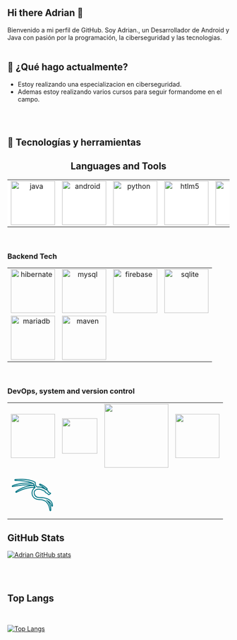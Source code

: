 ## Hi there Adrian 👋
Bienvenido a mi perfil de GitHub. Soy Adrian., un Desarrollador de Android y Java con pasión por la programación, la ciberseguridad y las tecnologias.
<br>
<br>
## 🚀 ¿Qué hago actualmente?
* Estoy realizando una especializacion en ciberseguridad.
* Ademas estoy realizando varios cursos para seguir formandome en el campo.
<br>
<br>

## 🔧 Tecnologías y herramientas

<h2 align="center">Languages and Tools</h2>
<table border="0" style="background-color: white;">
  <tr>
    <td align="center"><img src="https://www.vectorlogo.zone/logos/java/java-ar21.svg" alt="java" width="100"></td>
    <td align="center"><img src="https://www.vectorlogo.zone/logos/android/android-ar21.svg" alt="android" width="100"></td>
    <td align="center"><img src="https://www.vectorlogo.zone/logos/python/python-horizontal.svg" alt="python" width="100"></td>
    <td align="center"><img src="https://www.vectorlogo.zone/logos/w3_html5/w3_html5-ar21.svg" alt="htlm5" width="100"></td>
    <td align="center"><img src="https://upload.wikimedia.org/wikipedia/commons/1/18/C_Programming_Language.svg" alt="c" width="100"></td>
  </tr>
</table>
<br>
<h3 align="left">Backend Tech</h3>
<table border="0">
  <tr>
    <td align="center"><img src="https://www.vectorlogo.zone/logos/hibernate/hibernate-ar21.svg" alt="hibernate" width="100"></td>
    <td align="center"><img src="https://www.vectorlogo.zone/logos/mysql/mysql-horizontal.svg" alt="mysql" width="100"></td>
    <td align="center"><img src="https://www.vectorlogo.zone/logos/firebase/firebase-ar21.svg" alt="firebase" width="100"></td>
    <td align="center"><img src="https://www.vectorlogo.zone/logos/sqlite/sqlite-ar21.svg" alt="sqlite" width="100"></td>
  </tr>
  <tr>
    <td align="center"><img src="https://www.vectorlogo.zone/logos/mariadb/mariadb-ar21.svg" alt="mariadb" width="100"></td>
    <td align="center"><img src="https://www.vectorlogo.zone/logos/apache_maven/apache_maven-ar21.svg" alt="maven" width="100"></td>
  </tr>
  </tr>
</table>

<br>

<h3 align="left">DevOps, system and version control</h3>
<table border="0">
  <tr>
    <td align="center"><img src="https://api.octoperf.com/doc/monitoring/create-connection/microsoft-windows/img/windows-logo.png" alt="" width="100"></td>
    <td align="center"><img src="https://upload.vectorlogo.zone/logos/microsoft_powershell/images/1ba9f345-6513-4bef-a85e-4636d21b98b7.svg" alt="" width="80"></td>
    <td align="center"><img src="https://www.vectorlogo.zone/logos/linux/linux-ar21.svg" alt="" width="145"></td>
    <td align="center"><img src="https://www.vectorlogo.zone/logos/gnu_bash/gnu_bash-official.svg" alt="" width="100"></td>
  </tr>
  <tr>
    <td align="center"><svg xmlns="http://www.w3.org/2000/svg" x="0px" y="0px" width="100" height="100" viewBox="0 0 100 100"
style="fill:#037585;">
<path d="M 22.060547 19.480469 C 18.150547 19.480469 13.970625 19.650234 9.640625 19.990234 C 8.570625 20.070234 7.7607813 20.990547 7.8007812 22.060547 C 7.8407813 23.130547 8.7207813 23.980469 9.8007812 23.980469 C 23.710781 24.000469 36.469141 25.689922 44.619141 28.419922 C 42.129141 28.209922 39.610547 28.089844 37.060547 28.089844 C 18.060547 28.089844 3.8009375 33.910391 3.2109375 34.150391 C 2.2409375 34.560391 1.7503125 35.630859 2.0703125 36.630859 C 2.3503125 37.460859 3.1307031 38 3.9707031 38 C 4.1307031 38 4.2909375 37.979453 4.4609375 37.939453 C 4.6109375 37.899453 20.480938 34 36.460938 34 C 38.520938 34 40.500859 34.069453 42.380859 34.189453 C 24.690859 37.009453 11.460313 46.990469 10.820312 47.480469 C 9.9803125 48.130469 9.7908594 49.309453 10.380859 50.189453 C 10.770859 50.759453 11.399063 51.070312 12.039062 51.070312 C 12.389062 51.070312 12.740547 50.979062 13.060547 50.789062 C 13.250547 50.679063 31.949531 39.689453 50.769531 39.689453 C 51.289531 39.689453 51.800547 39.690937 52.310547 39.710938 L 52.369141 39.710938 C 49.879141 41.790937 46.609375 45.790547 46.859375 52.310547 C 47.179375 60.540547 53.159453 65.49 58.939453 66.75 C 61.319453 67.27 63.350547 67.39 65.310547 67.5 C 68.920547 67.72 72.050156 67.899375 76.910156 70.609375 C 82.340156 73.629375 86.450625 81.589141 87.390625 90.869141 C 87.490625 91.879141 88.339375 92.659922 89.359375 92.669922 L 89.380859 92.669922 C 90.390859 92.669922 91.239141 91.919922 91.369141 90.919922 C 91.429141 90.429922 92.430937 81.599687 86.960938 72.929688 C 89.010937 74.779687 90.759844 77.349141 91.339844 80.869141 C 91.499844 81.829141 92.340547 82.539063 93.310547 82.539062 L 93.339844 82.539062 C 94.329844 82.519063 95.160781 81.790547 95.300781 80.810547 C 95.330781 80.560547 96.069531 74.619219 91.019531 69.199219 C 85.779531 63.569219 76.979609 60.720703 64.849609 60.720703 C 61.169609 60.720703 58.320156 59.710938 56.410156 57.710938 C 54.310156 55.520938 53.660234 52.440703 53.740234 50.470703 C 53.870234 47.320703 56.390312 43.640625 63.070312 43.640625 C 66.720313 43.640625 73.270156 46.709141 76.410156 48.369141 C 76.610156 49.469141 77.069141 50.729141 78.119141 51.369141 C 78.399141 51.549141 78.709609 51.679844 79.099609 51.839844 C 80.239609 52.329844 82.150156 53.140156 84.410156 55.660156 C 84.800156 56.090156 85.350391 56.320313 85.900391 56.320312 C 86.280391 56.320312 86.66 56.210234 87 55.990234 L 90.009766 54.009766 C 90.689766 53.559766 91.030859 52.750938 90.880859 51.960938 C 90.720859 51.170938 90.110313 50.540859 89.320312 50.380859 C 88.280312 50.160859 86.969766 49.650234 86.259766 49.240234 C 86.229766 48.780234 86.089062 48.309375 85.789062 47.859375 C 85.649062 47.649375 85.480781 47.450703 85.300781 47.220703 C 84.910781 46.760703 84.389453 46.129922 83.939453 45.169922 C 83.779453 44.839922 83.380781 44.220078 82.550781 43.830078 C 82.780781 43.630078 82.979609 43.389609 83.099609 43.099609 C 83.409609 42.349609 83.240156 41.489922 82.660156 40.919922 C 74.000156 32.299922 66.640078 30.499687 66.330078 30.429688 C 66.180078 30.389688 66.029141 30.369141 65.869141 30.369141 C 65.049141 30.369141 64.3 30.879688 64 31.679688 C 63.65 32.619687 64.059219 33.680391 64.949219 34.150391 C 64.999219 34.170391 67.709297 35.589375 70.779297 37.609375 L 70.720703 37.609375 C 70.260703 37.639375 69.839531 37.840859 69.519531 38.130859 C 68.549531 37.750859 67.309219 37.339375 65.949219 37.109375 C 64.739219 36.899375 63.459844 36.869609 62.339844 36.849609 C 61.359844 36.829609 59.870234 36.790312 59.490234 36.570312 C 59.360234 36.460313 59.189766 36.329453 59.009766 36.189453 C 58.039766 35.469453 56.569297 34.380938 56.029297 27.710938 C 55.989297 27.170938 55.719063 26.660313 55.289062 26.320312 C 54.949062 26.040312 46.530547 19.480469 22.060547 19.480469 z M 22.060547 21.480469 C 46.110547 21.480469 54.039063 27.880859 54.039062 27.880859 C 54.719062 36.340859 56.98 37.080859 58.25 38.130859 C 59.51 39.190859 62.869375 38.610078 65.609375 39.080078 C 68.349375 39.550078 70.550781 40.820312 70.550781 40.820312 L 70.869141 39.609375 C 71.749141 41.679375 73.869141 42.390625 73.869141 42.390625 L 73.869141 40.759766 C 74.659141 42.659766 76.869141 43.970703 76.869141 43.970703 L 76.869141 42.410156 C 76.869141 42.410156 77.609844 43.539844 78.339844 44.339844 C 79.079844 45.149844 79.859375 45.599609 79.859375 45.599609 C 79.859375 45.599609 80.350859 45.480469 80.880859 45.480469 C 81.380859 45.480469 81.920859 45.589531 82.130859 46.019531 C 82.890859 47.649531 83.810859 48.500703 84.130859 48.970703 C 84.440859 49.440703 84.130859 50 84.130859 50 C 84.650859 50.98 87.390156 52.019844 88.910156 52.339844 L 85.900391 54.320312 C 82.680391 50.740313 79.939922 50.149922 79.169922 49.669922 C 78.389922 49.189922 78.269531 47.109375 78.269531 47.109375 C 78.269531 47.109375 68.530313 41.640625 63.070312 41.640625 C 55.020313 41.640625 51.900234 46.460625 51.740234 50.390625 C 51.580234 54.310625 53.729609 62.720703 64.849609 62.720703 C 77.659609 62.720703 85.320547 66.020547 89.560547 70.560547 C 94.020547 75.350547 93.320313 80.539063 93.320312 80.539062 C 91.370312 68.809062 78.119141 66.429687 78.119141 66.429688 C 91.209141 75.999687 89.380859 90.669922 89.380859 90.669922 C 88.490859 81.849922 84.570859 72.589375 77.880859 68.859375 C 69.920859 64.419375 65.939375 66.230781 59.359375 64.800781 C 54.589375 63.760781 49.149375 59.720234 48.859375 52.240234 C 48.509375 43.230234 55.910156 39.720703 55.910156 39.720703 L 52.519531 30.029297 C 45.979531 25.119297 28.700781 22.000469 9.8007812 21.980469 C 14.290781 21.640469 18.370547 21.480469 22.060547 21.480469 z M 37.060547 30.089844 C 41.400547 30.089844 45.969922 30.399922 50.669922 31.169922 C 50.669922 31.179922 50.679453 31.179453 50.689453 31.189453 L 51.210938 33.359375 C 46.560937 32.379375 41.500937 32 36.460938 32 C 20.030938 32 3.9707031 36 3.9707031 36 C 3.9707031 36 18.240547 30.089844 37.060547 30.089844 z M 65.900391 32.380859 C 66.380391 32.500859 73.19 34.319844 81.25 42.339844 L 79.560547 42.339844 C 75.620547 37.509844 66.470391 32.680859 65.900391 32.380859 z M 51.460938 35.449219 L 51.539062 35.449219 L 52.380859 37.710938 C 51.840859 37.690938 51.309531 37.689453 50.769531 37.689453 C 31.459531 37.689453 12.640781 48.720547 12.050781 49.060547 C 12.600781 48.650547 30.140938 35.449219 51.460938 35.449219 z M 81.912109 47.929688 C 81.912109 47.929688 81.822109 48.49825 81.912109 48.65625 C 82.084109 48.96025 83.111328 49.376953 83.111328 49.376953 L 81.912109 47.929688 z"></path>
</svg></td>
    <td align="center"><img src="https://www.vectorlogo.zone/logos/git-scm/git-scm-ar21.svg" alt="" width=""></td>
    <td align="center"><img src="https://www.vectorlogo.zone/logos/github/github-ar21.svg" alt="" width=""></td>
    <td align="center"><img src="https://www.vectorlogo.zone/logos/gitlab/gitlab-ar21.svg" alt="" width=""></td>
    
  </tr>
  <tr>
    <td align="center"><img src="https://en.wikipedia.org/wiki/Metasploit#/media/File:Metasploit_logo_and_wordmark.png" alt="" width=""></td>
    <td align="center"><img src="https://www.vectorlogo.zone/logos/docker/docker-ar21.svg" alt="" width=""></td>
  </tr>
</table>


## GitHub Stats      
[![Adrian GitHub stats](https://github-readme-stats.vercel.app/api?username=martins25&theme=one_dark_pro)](https://github.com/martins25/github-readme-stats) 

<br>
<br>

## Top Langs
<br>

[![Top Langs](https://github-readme-stats.vercel.app/api/top-langs/?username=martins25&layout=compact&theme=one_dark_pro)](https://github.com/martins25/github-readme-stats)


<!--
**martins25/martins25** is a ✨ _special_ ✨ repository because its `README.md` (this file) appears on your GitHub profile.

Here are some ideas to get you started:

- 🔭 I’m currently working on ...
- 🌱 I’m currently learning ...
- 👯 I’m looking to collaborate on ...
- 🤔 I’m looking for help with ...
- 💬 Ask me about ...
- 📫 How to reach me: ...
- 😄 Pronouns: ...
- ⚡ Fun fact: ...
-->
